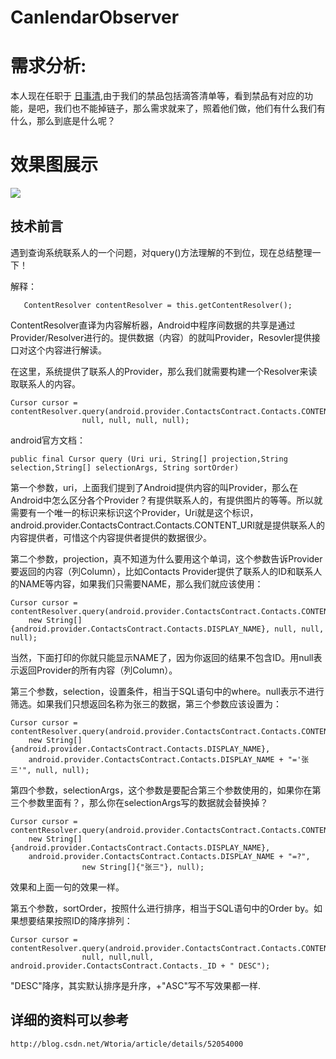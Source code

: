 # CanlendarObserver
# 需求分析:

   本人现在任职于 [日事清](https://www.rishiqing.com/),由于我们的禁品包括滴答清单等，看到禁品有对应的功能，是吧，我们也不能掉链子，那么需求就来了，照着他们做，他们有什么我们有什么，那么到底是什么呢？

# 效果图展示


![](https://github.com/senlinxuefeng/CanlendarSchedule/raw/master/screenshorcuts/6666.gif)<br>


## 技术前言

遇到查询系统联系人的一个问题，对query()方法理解的不到位，现在总结整理一下！

解释：

       ContentResolver contentResolver = this.getContentResolver();

ContentResolver直译为内容解析器，Android中程序间数据的共享是通过Provider/Resolver进行的。提供数据（内容）的就叫Provider，Resovler提供接口对这个内容进行解读。

在这里，系统提供了联系人的Provider，那么我们就需要构建一个Resolver来读取联系人的内容。

    Cursor cursor = contentResolver.query(android.provider.ContactsContract.Contacts.CONTENT_URI,
                    null, null, null, null);
                
android官方文档： 

    public final Cursor query (Uri uri, String[] projection,String selection,String[] selectionArgs, String sortOrder)

第一个参数，uri，上面我们提到了Android提供内容的叫Provider，那么在Android中怎么区分各个Provider？有提供联系人的，有提供图片的等等。所以就需要有一个唯一的标识来标识这个Provider，Uri就是这个标识，
android.provider.ContactsContract.Contacts.CONTENT_URI就是提供联系人的内容提供者，可惜这个内容提供者提供的数据很少。

第二个参数，projection，真不知道为什么要用这个单词，这个参数告诉Provider要返回的内容（列Column），比如Contacts Provider提供了联系人的ID和联系人的NAME等内容，如果我们只需要NAME，那么我们就应该使用：

    Cursor cursor = contentResolver.query(android.provider.ContactsContract.Contacts.CONTENT_URI,
        new String[]{android.provider.ContactsContract.Contacts.DISPLAY_NAME}, null, null, null);
    
当然，下面打印的你就只能显示NAME了，因为你返回的结果不包含ID。用null表示返回Provider的所有内容（列Column）。

第三个参数，selection，设置条件，相当于SQL语句中的where。null表示不进行筛选。如果我们只想返回名称为张三的数据，第三个参数应该设置为：

    Cursor cursor = contentResolver.query(android.provider.ContactsContract.Contacts.CONTENT_URI,
        new String[]{android.provider.ContactsContract.Contacts.DISPLAY_NAME},
        android.provider.ContactsContract.Contacts.DISPLAY_NAME + "='张三'", null, null);
    
第四个参数，selectionArgs，这个参数是要配合第三个参数使用的，如果你在第三个参数里面有？，那么你在selectionArgs写的数据就会替换掉？

    Cursor cursor = contentResolver.query(android.provider.ContactsContract.Contacts.CONTENT_URI,  
        new String[]{android.provider.ContactsContract.Contacts.DISPLAY_NAME},  
        android.provider.ContactsContract.Contacts.DISPLAY_NAME + "=?",  
                    new String[]{"张三"}, null);  
                    
效果和上面一句的效果一样。

第五个参数，sortOrder，按照什么进行排序，相当于SQL语句中的Order by。如果想要结果按照ID的降序排列：

    Cursor cursor = contentResolver.query(android.provider.ContactsContract.Contacts.CONTENT_URI,
                    null, null,null, android.provider.ContactsContract.Contacts._ID + " DESC");

 "DESC"降序，其实默认排序是升序，+"ASC"写不写效果都一样.
 
 ## 详细的资料可以参考
    http://blog.csdn.net/Wtoria/article/details/52054000

